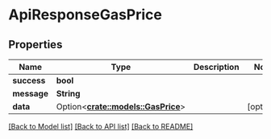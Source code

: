# ApiResponseGasPrice

## Properties

Name | Type | Description | Notes
------------ | ------------- | ------------- | -------------
**success** | **bool** |  | 
**message** | **String** |  | 
**data** | Option<[**crate::models::GasPrice**](GasPrice.md)> |  | [optional]

[[Back to Model list]](../README.md#documentation-for-models) [[Back to API list]](../README.md#documentation-for-api-endpoints) [[Back to README]](../README.md)


